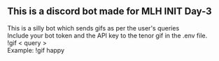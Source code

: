 ## This is a discord bot made for MLH INIT Day-3

This is a silly bot which sends gifs as per the user's queries <br>
Include your bot token and the API key to the tenor gif in the .env file. <br>
!gif < query > <br>
Example: !gif happy
